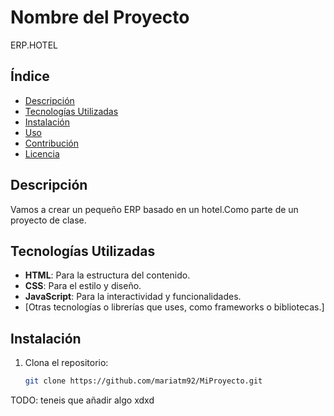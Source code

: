 # Nombre del Proyecto

ERP.HOTEL

## Índice

- [Descripción](#descripción)
- [Tecnologías Utilizadas](#tecnologías-utilizadas)
- [Instalación](#instalación)
- [Uso](#uso)
- [Contribución](#contribución)
- [Licencia](#licencia)

## Descripción

Vamos a crear un pequeño ERP basado en un hotel.Como parte de un proyecto de clase.

## Tecnologías Utilizadas

- **HTML**: Para la estructura del contenido.
- **CSS**: Para el estilo y diseño.
- **JavaScript**: Para la interactividad y funcionalidades.
- [Otras tecnologías o librerías que uses, como frameworks o bibliotecas.]

## Instalación

1. Clona el repositorio:
   ```bash
   git clone https://github.com/mariatm92/MiProyecto.git

TODO: teneis que añadir algo xdxd
